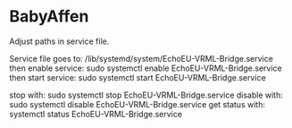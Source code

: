 # BabyAffen

Adjust paths in service file.

Service file goes to: /lib/systemd/system/EchoEU-VRML-Bridge.service
then enable service: sudo systemctl enable EchoEU-VRML-Bridge.service
then start service: sudo systemctl start EchoEU-VRML-Bridge.service

stop with: sudo systemctl stop EchoEU-VRML-Bridge.service
disable with: sudo systemctl disable EchoEU-VRML-Bridge.service
get status with: systemctl status EchoEU-VRML-Bridge.service
